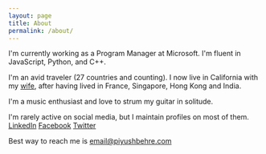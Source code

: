 ```yaml
---
layout: page
title: About
permalink: /about/
---
```


I'm currently working as a Program Manager at Microsoft.
I'm fluent in JavaScript, Python, and C++.

I'm an avid traveler (27 countries and counting).
I now live in California with my [wife](http://www.prashima.com), after having lived in France, Singapore, Hong Kong and India.

I'm a music enthusiast and love to strum my guitar in solitude.

I'm rarely active on social media, but I maintain profiles on most of them.
[LinkedIn](https://www.linkedin.com/in/piyushbehre) [Facebook](https://www.facebook.com/piyushbehre) [Twitter](https://www.twitter.com/piyushbehre)

Best way to reach me is email@piyushbehre.com 